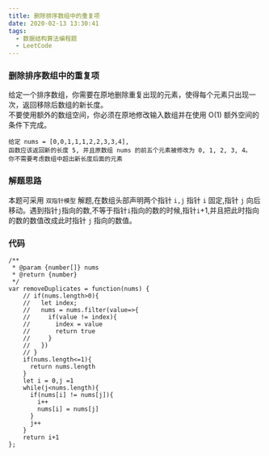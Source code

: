 ```yaml
---
title: 删除排序数组中的重复项
date: 2020-02-13 13:30:41
tags:
  - 数据结构算法编程题
  - LeetCode
---
```

### 删除排序数组中的重复项
给定一个排序数组，你需要在原地删除重复出现的元素，使得每个元素只出现一次，返回移除后数组的新长度。<br/>
不要使用额外的数组空间，你必须在原地修改输入数组并在使用 O(1) 额外空间的条件下完成。
```
给定 nums = [0,0,1,1,1,2,2,3,3,4],
函数应该返回新的长度 5, 并且原数组 nums 的前五个元素被修改为 0, 1, 2, 3, 4。
你不需要考虑数组中超出新长度后面的元素
```
### 解题思路
本题可采用 `双指针模型` 解题,在数组头部声明两个指针 `i,j` 指针 `i` 固定,指针 `j` 向后移动。遇到指针`j`指向的数,不等于指针`i`指向的数的时候,指针`i`+1,并且把此时指向的数的数值改成此时指针 `j` 指向的数值。
### 代码
```JS
/**
 * @param {number[]} nums
 * @return {number}
 */
var removeDuplicates = function(nums) {
    // if(nums.length>0){
    //   let index;
    //   nums = nums.filter(value=>{
    //     if(value != index){
    //       index = value
    //       return true
    //     }
    //   })
    // }
    if(nums.length<=1){
      return nums.length
    }
    let i = 0,j =1
    while(j<nums.length){
      if(nums[i] != nums[j]){
        i++
        nums[i] = nums[j]
      }
      j++ 
    }
    return i+1 
};
```